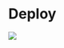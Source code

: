 # Deploy

<a href="https://gitee.com/mindspore/docs/blob/master/lite/tutorials/source_en/deploy.md" target="_blank"><img src="../_static/logo_source.png"></a>
